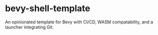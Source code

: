 # bevy-shell-template
An opinionated template for Bevy with CI/CD, WASM compatability, and a launcher integrating Git.
